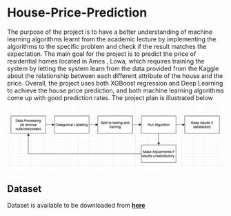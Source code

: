 # House-Price-Prediction
The purpose of the project is to have a better understanding of machine learning algorithms learnt from the academic lecture by implementing the algorithms to the specific problem and check if the result matches the expectation. The main goal for the project is to predict the price of residential homes located in Ames , Lowa, which requires training the system by letting the system learn from the data provided from the Kaggle about the relationship between each different attribute of the house and the price. Overall, the project uses both XGBoost regression and Deep Learning to achieve the house price prediction, and both machine learning algorithms come up with good prediction rates. The project plan is illustrated below

<img src="https://github.com/Suchawit/House-Price-Prediction/blob/main/img/Illustrate.PNG" width="500px"/>


## Dataset

Dataset is available to be downloaded from [**here**](https://www.kaggle.com/c/house-prices-advanced-regression-techniques)
